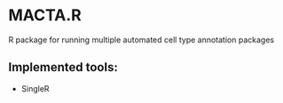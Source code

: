 # MACTA.R

R package for running multiple automated cell type annotation packages

## Implemented tools:
- SingleR
